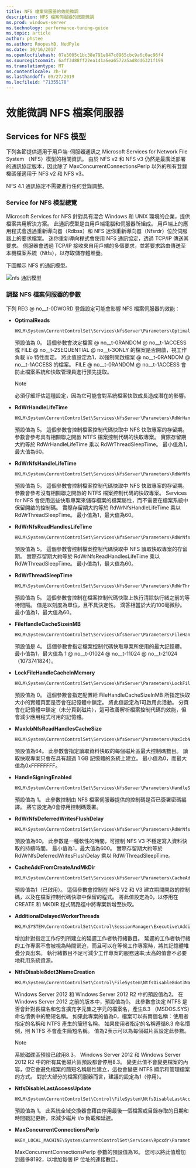 ```yaml
---
title: NFS 檔案伺服器的效能微調
description: NFS 檔案伺服器的效能微調
ms.prod: windows-server
ms.technology: performance-tuning-guide
ms.topic: article
author: phstee
ms.author: RoopeshB, NedPyle
ms.date: 10/16/2017
ms.openlocfilehash: 07e5005c1bc38e791e847c8965cbc9a6c0ac96f4
ms.sourcegitcommit: 6aff3d88ff22ea141a6ea6572a5ad8dd6321f199
ms.translationtype: MT
ms.contentlocale: zh-TW
ms.lasthandoff: 09/27/2019
ms.locfileid: "71355178"
---
```

# <a name="performance-tuning-nfs-file-servers"></a>效能微調 NFS 檔案伺服器

## <a href="" id="servicesnfs"></a>Services for NFS 模型


下列各節提供適用于用戶端-伺服器通訊之 Microsoft Services for Network File System （NFS）模型的相關資訊。 由於 NFS v2 和 NFS v3 仍然是最廣泛部署的通訊協定版本，因此除了 MaxConcurrentConnectionsPerIp 以外的所有登錄機碼僅適用于 NFS v2 和 NFS v3。

NFS 4.1 通訊協定不需要進行任何登錄調整。

### <a name="service-for-nfs-model-overview"></a>Service for NFS 模型總覽

Microsoft Services for NFS 針對具有混合 Windows 和 UNIX 環境的企業，提供檔案共用解決方案。 此通訊模型是由用戶端電腦和伺服器所組成。 用戶端上的應用程式會透過重新導向器（Rdbss）和 NFS 迷你重新導向器（Nfsrdr）位於伺服器上的要求檔案。 迷你重新導向程式會使用 NFS 通訊協定，透過 TCP/IP 傳送其要求。 伺服器會透過 TCP/IP 接收來自用戶端的多個要求，並將要求路由傳送至本機檔案系統（Ntfs），以存取儲存體堆疊。

下圖顯示 NFS 的通訊模型。

![nfs 通訊模型](../../media/perftune-guide-nfs-model.png)

### <a name="tuning-parameters-for-nfs-file-servers"></a>調整 NFS 檔案伺服器的參數

下列 REG @ no__t-0DWORD 登錄設定可能會影響 NFS 檔案伺服器的效能：

-   **OptimalReads**

    ```
    HKLM\System\CurrentControlSet\Services\NfsServer\Parameters\OptimalReads
    ```

    預設值為 0。 這個參數會決定檔案 @ no__t-0RANDOM @ no__t-1ACCESS 或 FILE @ no__t-2SEQUENTIAL @ no__t-3ONLY 的檔案是否開啟，視工作負載 i/o 特性而定。 將此值設定為1，以強制開啟檔案 @ no__t-0RANDOM @ no__t-1ACCESS 的檔案。 FILE @ no__t-0RANDOM @ no__t-1ACCESS 會防止檔案系統和快取管理員進行預先提取。

    >[!NOTE]
    > 必須仔細評估這種設定，因為它可能會對系統檔案快取成長造成潛在的影響。


-   **RdWrHandleLifeTime**

    ```
    HKLM\System\CurrentControlSet\Services\NfsServer\Parameters\RdWrHandleLifeTime
    ```

    預設值為 5。 這個參數會控制檔案控制代碼快取中 NFS 快取專案的存留期。 參數會參考具有相關聯之開啟 NTFS 檔案控制代碼的快取專案。 實際存留期大約等於 RdWrHandleLifeTime 乘以 RdWrThreadSleepTime。 最小值為1，最大值為60。

-   **RdWrNfsHandleLifeTime**

    ```
    HKLM\System\CurrentControlSet\Services\NfsServer\Parameters\RdWrNfsHandleLifeTime
    ```

    預設值為 5。 這個參數會控制檔案控制代碼快取中 NFS 快取專案的存留期。 參數會參考沒有相關聯之開啟的 NTFS 檔案控制代碼的快取專案。 Services for NFS 會使用這些快取專案來儲存檔案的檔案屬性，而不需要在檔案系統中保留開啟的控制碼。 實際存留期大約等於 RdWrNfsHandleLifeTime 乘以 RdWrThreadSleepTime。 最小值為1，最大值為60。

-   **RdWrNfsReadHandlesLifeTime**

    ```
    HKLM\System\CurrentControlSet\Services\NfsServer\Parameters\RdWrNfsReadHandlesLifeTime
    ```

    預設值為 5。 這個參數會控制檔案控制代碼快取中 NFS 讀取快取專案的存留期。 實際存留期大約等於 RdWrNfsReadHandlesLifeTime 乘以 RdWrThreadSleepTime。 最小值為1，最大值為60。

-   **RdWrThreadSleepTime**

    ```
    HKLM\System\CurrentControlSet\Services\NfsServer\Parameters\RdWrThreadSleepTime
    ```

    預設值為 5。 這個參數會控制在檔案控制代碼快取上執行清除執行緒之前的等待間隔。 值是以刻度為單位，且不具決定性。 滴答相當於大約100毫微秒。 最小值為1，最大值為60。

-   **FileHandleCacheSizeinMB**

    ```
    HKLM\System\CurrentControlSet\Services\NfsServer\Parameters\FileHandleCacheSizeinMB
    ```

    預設值是 4。 這個參數會指定檔案控制代碼快取專案所使用的最大記憶體。 最小值為1，最大值為 1 @ no__t-01024 @ no__t-11024 @ no__t-21024 （1073741824）。

-   **LockFileHandleCacheInMemory**

    ```
    HKLM\System\CurrentControlSet\Services\NfsServer\Parameters\LockFileHandleCacheInMemory
    ```

    預設值為 0。 這個參數會指定配置給 FileHandleCacheSizeInMB 所指定快取大小的實體頁面是否會在記憶體中鎖定。 將此值設定為1可啟用此活動。 分頁會在記憶體中鎖定（未分頁到磁片），這可改善解析檔案控制代碼的效能，但會減少應用程式可用的記憶體。

-   **MaxIcbNfsReadHandlesCacheSize**

    ```
    HKLM\System\CurrentControlSet\Services\NfsServer\Parameters\MaxIcbNfsReadHandlesCacheSize
    ```

    預設值為64。 此參數會指定讀取資料快取的每個磁片區最大控制碼數目。 讀取快取專案只會在具有超過 1 GB 記憶體的系統上建立。 最小值為0，而最大值為0xFFFFFFFF。

-   **HandleSigningEnabled**

    ```
    HKLM\System\CurrentControlSet\Services\NfsServer\Parameters\HandleSigningEnabled
    ```

    預設值為 1。 此參數控制由 NFS 檔案伺服器提供的控制碼是否已簽署密碼編譯。 將它設定為0會停用控制碼簽署。

-   **RdWrNfsDeferredWritesFlushDelay**

    ```
    HKLM\System\CurrentControlSet\Services\NfsServer\Parameters\RdWrNfsDeferredWritesFlushDelay
    ```

    預設值為60。 此參數是一種軟性的時間，可控制 NFS V3 不穩定寫入資料快取的持續時間。 最小值為1，最大值為600。 實際存留期大約等於 RdWrNfsDeferredWritesFlushDelay 乘以 RdWrThreadSleepTime。

-   **CacheAddFromCreateAndMkDir**

    ```
    HKLM\System\CurrentControlSet\Services\NfsServer\Parameters\CacheAddFromCreateAndMkDir
    ```

    預設值為1（已啟用）。 這個參數會控制在 NFS V2 和 V3 建立期間開啟的控制碼，以及在檔案控制代碼快取中保留的程式。 將此值設定為0，以停用在 CREATE 和 MKDIR 程式碼路徑中將專案新增至快取。

-   **AdditionalDelayedWorkerThreads**

    ```
    HKLM\SYSTEM\CurrentControlSet\Control\SessionManager\Executive\AdditionalDelayedWorkerThreads
    ```

    增加針對指定工作佇列所建立的延遲工作者執行緒數目。 延遲的工作者執行緒的工作專案不會被視為時間緊迫，而且可以在等候工作專案時，將其記憶體堆疊分頁出來。 執行緒數目不足可減少工作專案的服務速率;太高的值會不必要地耗用系統資源。

-   **NtfsDisable8dot3NameCreation**

    ```
    HKLM\System\CurrentControlSet\Control\FileSystem\NtfsDisable8dot3NameCreation
    ```

    Windows Server 2012 和 Windows Server 2012 R2 中的預設值為2。 在 Windows Server 2012 之前的版本中，預設值為0。 此參數會決定 NTFS 是否會針對長檔名和包含擴充字元集之字元的檔案名，產生8.3 （MSDOS.SYS）命名慣例中的簡短名稱。 如果此專案的值為0，檔案可以有兩個名稱：使用者指定的名稱和 NTFS 產生的簡短名稱。 如果使用者指定的名稱遵循8.3 命名慣例，則 NTFS 不會產生簡短名稱。 值為2表示可以為每個磁片區設定此參數。

    >[!NOTE]
    > 系統磁碟區預設已啟用8.3。 Windows Server 2012 和 Windows Server 2012 R2 中的所有其他磁片區預設都會停用8.3。 變更此值不會變更檔案的內容，但它會避免檔案的簡短名稱屬性建立，這也會變更 NTFS 顯示和管理檔案的方式。 對於大部分的檔案伺服器而言，建議的設定為1（停用）。


-   **NtfsDisableLastAccessUpdate**

    ```
    HKLM\System\CurrentControlSet\Control\FileSystem\NtfsDisableLastAccessUpdate
    ```

    預設值為 1。 此系統全域交換器會藉由停用最後一個檔案或目錄存取的日期和時間戳記更新，來減少磁片 i/o 負載和延遲。

-   **MaxConcurrentConnectionsPerIp**

    ```
    HKEY_LOCAL_MACHINE\System\CurrentControlSet\Services\Rpcxdr\Parameters\MaxConcurrentConnectionsPerIp
    ```

    MaxConcurrentConnectionsPerIp 參數的預設值為16。 您可以將此值增加到最多8192，以增加每個 IP 位址的連接數目。
